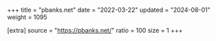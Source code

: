 +++
title = "pbanks.net"
date = "2022-03-22"
updated = "2024-08-01"
weight = 1095

[extra]
source = "https://pbanks.net/"
ratio = 100
size = 1
+++
